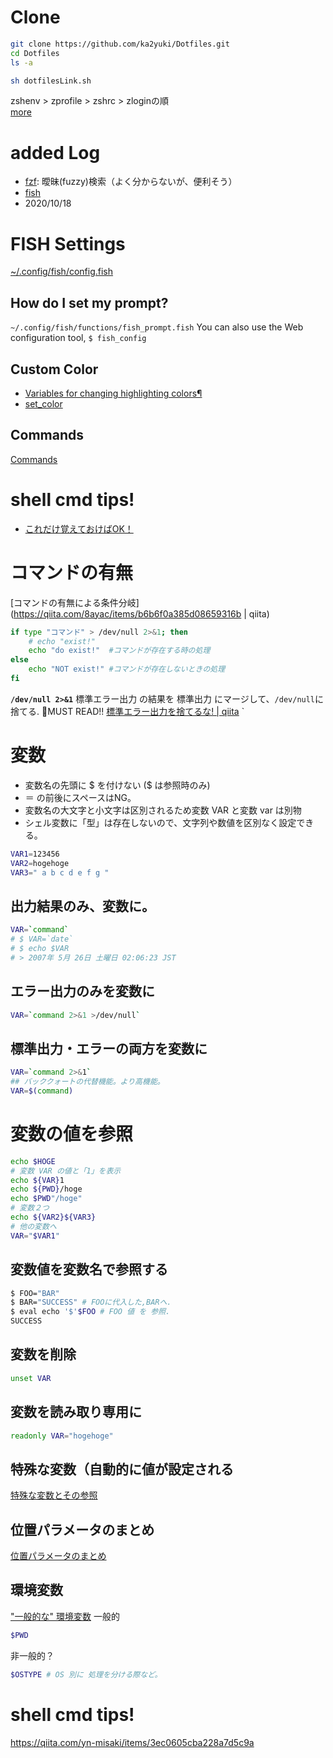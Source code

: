 # Clone
```zsh
git clone https://github.com/ka2yuki/Dotfiles.git
cd Dotfiles
ls -a

sh dotfilesLink.sh
```


zshenv > zprofile > zshrc > zloginの順  
[more](https://qiita.com/muran001/items/7b104d33f5ea3f75353f)


# added Log
- [fzf](https://github.com/jethrokuan/fzf): 曖昧(fuzzy)検索（よく分からないが、便利そう）
- [fish](https://fishshell.com/)
- 2020/10/18

# FISH Settings
[~/.config/fish/config.fish](https://fishshell.com/docs/current/faq.html?highlight=config#how-do-i-run-a-command-every-login-what-s-fish-s-equivalent-to-bashrc-or-profile)
## How do I set my prompt?
`~/.config/fish/functions/fish_prompt.fish`
You can also use the Web configuration tool, `$ fish_config`
## Custom Color
- [Variables for changing highlighting colors¶
](https://fishshell.com/docs/current/index#variables-color)
- [set_color](https://fishshell.com/docs/current/cmds/set_color.html?highlight=color#set-color-set-the-terminal-color)
## Commands
[Commands](https://fishshell.com/docs/current/commands.html?highlight=alias)

# shell cmd tips!
- [これだけ覚えておけばOK！](https://qiita.com/yn-misaki/items/3ec0605cba228a7d5c9a)

# コマンドの有無
[コマンドの有無による条件分岐](https://qiita.com/8ayac/items/b6b6f0a385d08659316b | qiita)

```sh
if type "コマンド" > /dev/null 2>&1; then
    # echo "exist!"
    echo "do exist!"  #コマンドが存在する時の処理
else
    echo "NOT exist!" #コマンドが存在しないときの処理
fi
```
**`/dev/null 2>&1`**
標準エラー出力 の結果を 標準出力 にマージして、`/dev/null`に捨てる.
📌MUST READ!! [標準エラー出力を捨てるな! | qiita](https://qiita.com/ritukiii/items/b3d91e97b71ecd41d4ea)
`
# 変数
- 変数名の先頭に $ を付けない ($ は参照時のみ)
- ＝ の前後にスペースはNG。
- 変数名の大文字と小文字は区別されるため変数 VAR と変数 var は別物
- シェル変数に「型」は存在しないので、文字列や数値を区別なく設定できる。
```sh
VAR1=123456
VAR2=hogehoge
VAR3=" a b c d e f g "
```
## 出力結果のみ、変数に。
```sh
VAR=`command`
# $ VAR=`date`
# $ echo $VAR
# > 2007年 5月 26日 土曜日 02:06:23 JST
```
## エラー出力のみを変数に
```sh
VAR=`command 2>&1 >/dev/null`
```
## 標準出力・エラーの両方を変数に
```sh
VAR=`command 2>&1`
## バッククォートの代替機能。より高機能。
VAR=$(command)
```
# 変数の値を参照
```sh
echo $HOGE
# 変数 VAR の値と「1」を表示
echo ${VAR}1
echo ${PWD}/hoge
echo $PWD"/hoge"
# 変数２つ
echo ${VAR2}${VAR3}
# 他の変数へ
VAR="$VAR1"
```
## 変数値を変数名で参照する
```sh
$ FOO="BAR"
$ BAR="SUCCESS" # FOOに代入した,BARへ.
$ eval echo '$'$FOO # FOO 値 を 参照.
SUCCESS
```
## 変数を削除
```sh
unset VAR
```
## 変数を読み取り専用に
```sh
readonly VAR="hogehoge"
```

## 特殊な変数（自動的に値が設定される
[特殊な変数とその参照](https://shellscript.sunone.me/variable.html#%E7%89%B9%E6%AE%8A%E3%81%AA%E5%A4%89%E6%95%B0%E3%81%A8%E3%81%9D%E3%81%AE%E5%8F%82%E7%85%A7)
## 位置パラメータのまとめ
[位置パラメータのまとめ](https://shellscript.sunone.me/variable.html#%E4%BD%8D%E7%BD%AE%E3%83%91%E3%83%A9%E3%83%A1%E3%83%BC%E3%82%BF%E3%81%AE%E3%81%BE%E3%81%A8%E3%82%81)
## 環境変数
["一般的な" 環境変数](https://shellscript.sunone.me/variable.html#%E7%92%B0%E5%A2%83%E5%A4%89%E6%95%B0)
一般的
```sh
$PWD
```
非一般的？
```sh
$OSTYPE # OS 別に 処理を分ける際など。
```

# shell cmd tips!
https://qiita.com/yn-misaki/items/3ec0605cba228a7d5c9a
